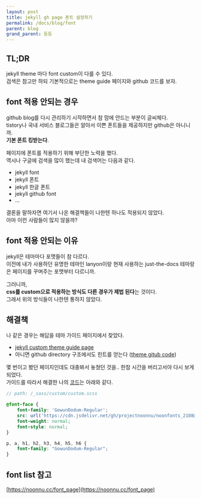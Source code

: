 ```yaml
---
layout: post
title: jekyll gh page 폰트 설정하기
permalink: /docs/blog/font
parent: blog
grand_parent: 등등
---
```


## TL;DR

jekyll theme 마다 font custom이 다를 수 있다.  
검색은 참고만 하되 기본적으로는 theme guide 페이지와 github 코드를 보자.

## font 적용 안되는 경우

github blog를 다시 관리하기 시작하면서 참 맘에 안드는 부분이 글씨체다.  
tistory나 국내 서비스 블로그들은 알아서 이쁜 폰트들을 제공하지만 github은 아니니까.  
**기본 폰트 킹받는다**.

페이지에 폰트를 적용하기 위해 부단한 노력을 했다.  
역시나 구글에 검색을 많이 했는데 내 검색어는 다음과 같다.  
- jekyll font
- jekyll 폰트
- jekyll 한글 폰트
- jekyll github font
- ...

결론을 말하자면 여기서 나온 해결책들이 나한텐 하나도 적용되지 않았다.  
아마 이런 사람들이 많지 않을까?

## font 적용 안되는 이유

jekyll은 테마마다 포맷들이 참 다르다.  
이전에 내가 사용하던 유명한 테마인 lanyon이랑 현재 사용하는 just-the-docs 테마랑은 페이지를 꾸며주는 포맷부터 다르니까.  

그러니까,  
**css를 custom으로 적용하는 방식도 다른 경우가 제법 된다**는 것이다.  
그래서 위의 방식들이 나한텐 통하지 않았다.

## 해결책

나 같은 경우는 해답을 테마 가이드 페이지에서 찾았다.  
- [jekyll custom theme guide page](https://pmarsceill.github.io/just-the-docs/docs/customization/)
- 아니면 github directory 구조에서도 힌트를 얻는다 ([theme gitub code](https://github.com/pmarsceill/just-the-docs/tree/master/_sass))

몇 번이고 봤던 페이지인데도 대충봐서 놓쳤던 것을.. 한참 시간을 버리고서야 다시 보게 되었다.  
가이드를 따라서 해결한 나의 [코드](https://github.com/meansoup/meansoup.github.io/blob/master/_sass/custom/custom.scss)는 아래와 같다.

```scss
// path: /_sass/custom/custom.scss

@font-face {
    font-family: 'GowunDodum-Regular';
    src: url('https://cdn.jsdelivr.net/gh/projectnoonnu/noonfonts_2108@1.1/GowunDodum-Regular.woff') format('woff');
    font-weight: normal;
    font-style: normal;
}

p, a, h1, h2, h3, h4, h5, h6 {
    font-family: "GowunDodum-Regular";
}
```

## font list 참고

[https://noonnu.cc/font_page](https://noonnu.cc/font_page)